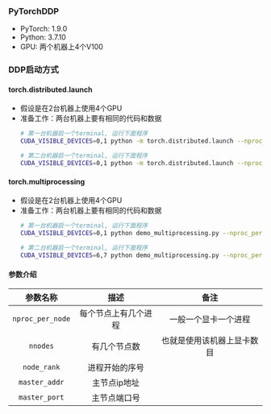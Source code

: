 ### PyTorchDDP
- PyTorch: 1.9.0
- Python: 3.7.10
- GPU: 两个机器上4个V100

### DDP启动方式
#### torch.distributed.launch
- 假设是在2台机器上使用4个GPU
- 准备工作：两台机器上要有相同的代码和数据
    ```bash
    # 第一台机器启一个terminal, 运行下面程序
    CUDA_VISIBLE_DEVICES=0,1 python -m torch.distributed.launch --nproc_per_node=2 --nnodes=2 --node_rank=0 --master_addr="10.10.10.10" --master_port=65500 demo_distributed_launch.py

    # 第二台机器启一个terminal, 运行下面程序
    CUDA_VISIBLE_DEVICES=0,1 python -m torch.distributed.launch --nproc_per_node=2 --nnodes=2 --node_rank=1 --master_addr="10.10.10.10" --master_port=65500 demo_distributed_launch.py
    ```

#### torch.multiprocessing
- 假设是在2台机器上使用4个GPU
- 准备工作：两台机器上要有相同的代码和数据
    ```bash
    # 第一台机器启一个terminal, 运行下面程序
    CUDA_VISIBLE_DEVICES=0,1 python demo_multiprocessing.py --nproc_per_node 2 --nnodes 2 --node_rank 0 --master_addr 10.10.10.10 --master_port 65500

    # 第二台机器启一个terminal, 运行下面程序
    CUDA_VISIBLE_DEVICES=6,7 python demo_multiprocessing.py --nproc_per_node 2 --nnodes 2 --node_rank 1 --master_addr 10.10.10.10 --master_port 65500
    ```

#### 参数介绍
|参数名称|描述|备注|
|:---:|:---:|:---:|
|`nproc_per_node`|每个节点上有几个进程|一般一个显卡一个进程|
|`nnodes`|有几个节点数|也就是使用该机器上显卡数目|
|`node_rank`|进程开始的序号||
|`master_addr`|主节点ip地址||
|`master_port`|主节点端口号||